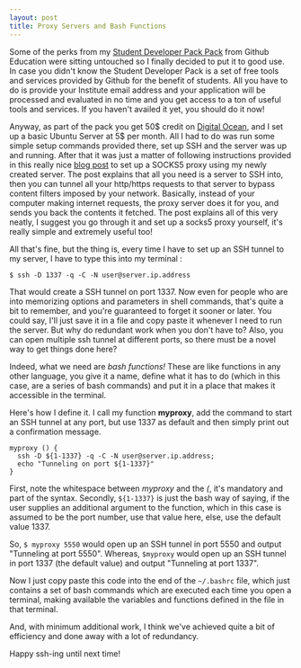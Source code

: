 ```yaml
---
layout: post
title: Proxy Servers and Bash Functions
---
```


Some of the perks from my [Student Developer Pack Pack](https://education.github.com/) from Github Education were sitting untouched so I finally decided to put it to good use. In case you didn't know the Student Developer Pack is a set of free tools and services provided by Github for the benefit of students. All you have to do is provide your Institute email address and your application will be processed and evaluated in no time and you get access to a ton of useful tools and services. If you haven't availed it yet, you should do it now!

Anyway, as part of the pack you get 50$ credit on [Digital Ocean](https://www.digitalocean.com/), and I set up a basic Ubuntu Server at 5$ per month. All I had to do was run some simple setup commands provided there, set up SSH and the server was up and running. After that it was just a matter of following instructions provided in this really nice [blog post](https://ma.ttias.be/socks-proxy-linux-ssh-bypass-content-filters/) to set up a SOCKS5 proxy using my newly created server. The post explains that all you need is a server to SSH into, then you can tunnel all your http/https requests to that server to bypass content filters imposed by your network. Basically, instead of your computer making internet requests, the proxy server does it for you, and sends you back the contents it fetched. The post explains all of this very neatly, I suggest you go through it and set up a socks5 proxy yourself, it's really simple and extremely useful too!

All that's fine, but the thing is, every time I have to set up an SSH tunnel to my server, I have to type this into my terminal :

`$ ssh -D 1337 -q -C -N user@server.ip.address`

That would create a SSH tunnel on port 1337. Now even for people who are into memorizing options and parameters in shell commands, that's quite a bit to remember, and you're guaranteed to forget it sooner or later. You could say, I'll just save it in a file and copy paste it whenever I need to run the server. But why do redundant work when you don't have to? Also, you can open multiple ssh tunnel at different ports, so there must be a novel way to get things done here?

Indeed, what we need are *bash functions!*
These are like functions in any other language, you give it a name, define what it has to do (which in this case, are a series of bash commands) and put it in a place that makes it accessible in the terminal.

Here's how I define it. I call my function **myproxy**, add the command to start an SSH tunnel at any port, but use 1337 as default and then simply print out a confirmation message.
```
myproxy () {
  ssh -D ${1-1337} -q -C -N user@server.ip.address;
  echo "Tunneling on port ${1-1337}"
}
```

First, note the whitespace between *myproxy* and the *(*, it's mandatory and part of the syntax. Secondly, `${1-1337}` is just the bash way of saying, if the user supplies an additional argument to the function, which in this case is assumed to be the port number, use that value here, else, use the default value 1337.

So, `$ myproxy 5550` would open up an SSH tunnel in port 5550 and output "Tunneling at port 5550". Whereas, `$myproxy` would open up an SSH tunnel in port 1337 (the default value) and output "Tunneling at port 1337".

Now I just copy paste this code into the end of the `~/.bashrc` file, which just contains a set of bash commands which are executed each time you open a terminal, making available the variables and functions defined in the file in that terminal.

And, with minimum additional work, I think we've achieved quite a bit of efficiency and done away with a lot of redundancy.

Happy ssh-ing until next time!
